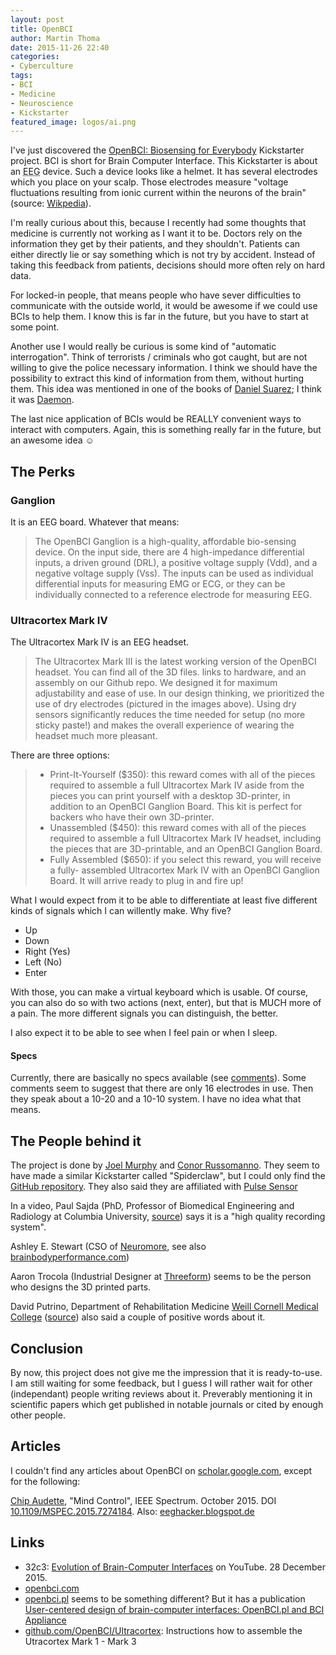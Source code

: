 ```yaml
---
layout: post
title: OpenBCI
author: Martin Thoma
date: 2015-11-26 22:40
categories:
- Cyberculture
tags:
- BCI
- Medicine
- Neuroscience
- Kickstarter
featured_image: logos/ai.png
---
```


I've just discovered the
[OpenBCI: Biosensing for Everybody](https://www.kickstarter.com/projects/openbci/openbci-biosensing-for-everybody) Kickstarter project. BCI is short for Brain Computer
Interface. This Kickstarter is about an
<abbr title="Electroencephalography">EEG</abbr> device. Such a device looks
like a helmet. It has several electrodes which you place on your scalp. Those
electrodes measure "voltage fluctuations resulting from ionic current within
the neurons of the brain" (source: [Wikpedia](https://en.wikipedia.org/wiki/Electroencephalography)).

I'm really curious about this, because I recently had some thoughts that
medicine is currently not working as I want it to be. Doctors rely on the
information they get by their patients, and they shouldn't. Patients can either
directly lie or say something which is not try by accident. Instead of taking
this feedback from patients, decisions should more often rely on hard data.

For locked-in people, that means people who have sever difficulties to
communicate with the outside world, it would be awesome if we could use BCIs
to help them. I know this is far in the future, but you have to start at some
point.

Another use I would really be curious is some kind of "automatic
interrogation". Think of terrorists / criminals who got caught, but are not
willing to give the police necessary information. I think we should have the
possibility to extract this kind of information from them, without hurting
them. This idea was mentioned in one of the books of [Daniel Suarez](https://en.wikipedia.org/wiki/Daniel_Suarez_(author)); I think it was [Daemon](https://en.wikipedia.org/wiki/Daemon_(novel_series)).

The last nice application of BCIs would be REALLY convenient ways to interact
with computers. Again, this is something really far in the future, but an
awesome idea ☺


## The Perks

### Ganglion

It is an EEG board. Whatever that means:

> The OpenBCI Ganglion is a high-quality, affordable bio-sensing device. On the
> input side, there are 4 high-impedance differential inputs, a driven ground
> (DRL), a positive voltage supply (Vdd), and a negative voltage supply (Vss).
> The inputs can be used as individual differential inputs for measuring EMG or
> ECG, or they can be individually connected to a reference electrode for
> measuring EEG.


### Ultracortex Mark IV

The Ultracortex Mark IV is an EEG headset.

> The Ultracortex Mark III is the latest working version of the OpenBCI
> headset. You can find all of the 3D files. links to hardware, and an assembly
> on our Github repo. We designed it for maximum adjustability and ease of use.
> In our design thinking, we prioritized the use of dry electrodes (pictured in
> the images above). Using dry sensors significantly reduces the time needed
> for setup (no more sticky paste!) and makes the overall experience of wearing
> the headset much more pleasant.

There are three options:

> * Print-It-Yourself ($350): this reward comes with all of the pieces required
>   to assemble a full Ultracortex Mark IV aside from the pieces you can print
>   yourself with a desktop 3D-printer, in addition to an OpenBCI Ganglion Board.
>   This kit is perfect for backers who have their own 3D-printer.
> * Unassembled ($450): this reward comes with all of the pieces required to
>   assemble a full Ultracortex Mark IV headset, including the pieces that are
>   3D-printable, and an OpenBCI Ganglion Board.
> * Fully Assembled ($650): if you select this reward, you will receive a fully-
>   assembled Ultracortex Mark IV with an OpenBCI Ganglion Board. It will arrive
>   ready to plug in and fire up!

What I would expect from it to be able to differentiate at least five different
kinds of signals which I can willently make. Why five?

* Up
* Down
* Right (Yes)
* Left (No)
* Enter

With those, you can make a virtual keyboard which is usable. Of course, you can
also do so with two actions (next, enter), but that is MUCH more of a pain. The
more different signals you can distinguish, the better.

I also expect it to be able to see when I feel pain or when I sleep.


#### Specs

Currently, there are basically no specs available (see [comments](https://www.kickstarter.com/projects/openbci/openbci-biosensing-for-everybody/comments)). Some comments seem to suggest
that there are only 16&nbsp;electrodes in use. Then they speak about a 10-20
and a 10-10 system. I have no idea what that means.


## The People behind it
The project is done by [Joel Murphy](https://www.linkedin.com/in/joel-murphy-a402733)
and [Conor Russomanno](https://www.linkedin.com/in/conor-russomanno-90077425). They seem to have
made a similar Kickstarter called "Spiderclaw", but I could only find the
[GitHub repository](https://github.com/OpenBCI/Spiderclaw).
They also said they are affiliated with [Pulse Sensor](https://www.kickstarter.com/projects/1342192419/pulse-sensor-an-open-source-heart-rate-sensor-that)

In a video, Paul Sajda (PhD, Professor of Biomedical Engineering and Radiology at Columbia University, [source](http://bme.columbia.edu/paul-sajda)) says it is a "high quality recording system".

Ashley E. Stewart (CSO of [Neuromore](http://www.neuromore.com/team/), see also [brainbodyperformance.com](http://www.brainbodyperformance.com/aboutdrashleyestewart/dr-ashley-e-stewart/))

Aaron Trocola (Industrial Designer at [Threeform](http://threeformfashion.com/))
seems to be the person who designs the 3D printed parts.

David Putrino, Department of Rehabilitation Medicine [Weill Cornell Medical
College](https://en.wikipedia.org/wiki/Weill_Cornell_Medicine)
([source](http://www.burke.org/research/faculty/31)) also said a couple of
positive words about it.


## Conclusion

By now, this project does not give me the impression that it is ready-to-use.
I am still waiting for some feedback, but I guess I will rather wait for
other (independant) people writing reviews about it. Preverably mentioning it
in scientific papers which get published in notable journals or cited by enough
other people.


## Articles

I couldn't find any articles about OpenBCI on
<a href="https://scholar.google.de/">scholar.google.com</a>, except for the
following:

[Chip Audette](https://github.com/chipaudette), "Mind Control", IEEE Spectrum. October 2015.
DOI [10.1109/MSPEC.2015.7274184](http://ieeexplore.ieee.org/xpl/articleDetails.jsp?arnumber=7274184). Also: [eeghacker.blogspot.de](http://eeghacker.blogspot.de/)

## Links

* 32c3: [Evolution of Brain-Computer Interfaces](https://www.youtube.com/watch?v=en-TDIdeA_g) on YouTube. 28 December 2015.
* [openbci.com](http://openbci.com/)
* [openbci.pl](http://braintech.pl/openbci-pl/) seems to be something different?
  But it has a publication [User-centered design of brain-computer interfaces: OpenBCI.pl and BCI Appliance](http://dx.doi.org/10.2478/v10175-012-0054-1)
* [github.com/OpenBCI/Ultracortex](https://github.com/OpenBCI/Ultracortex):
  Instructions how to assemble the Utracortex Mark&nbsp;1 - Mark&nbsp;3
